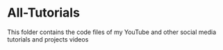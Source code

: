 # All-Tutorials
This folder contains the code files of my YouTube and other social media tutorials and projects videos
